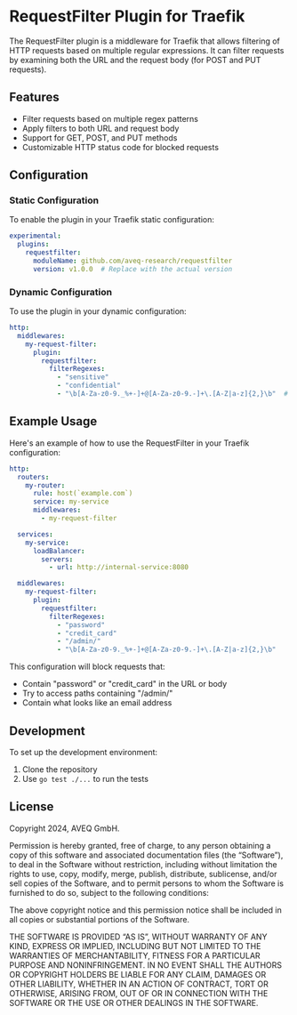 # RequestFilter Plugin for Traefik

The RequestFilter plugin is a middleware for Traefik that allows filtering of HTTP requests based on multiple regular expressions. It can filter requests by examining both the URL and the request body (for POST and PUT requests).

## Features

- Filter requests based on multiple regex patterns
- Apply filters to both URL and request body
- Support for GET, POST, and PUT methods
- Customizable HTTP status code for blocked requests

## Configuration

### Static Configuration

To enable the plugin in your Traefik static configuration:

```yaml
experimental:
  plugins:
    requestfilter:
      moduleName: github.com/aveq-research/requestfilter
      version: v1.0.0  # Replace with the actual version
```

### Dynamic Configuration

To use the plugin in your dynamic configuration:

```yaml
http:
  middlewares:
    my-request-filter:
      plugin:
        requestfilter:
          filterRegexes:
            - "sensitive"
            - "confidential"
            - "\b[A-Za-z0-9._%+-]+@[A-Za-z0-9.-]+\.[A-Z|a-z]{2,}\b"  # Email pattern
```

## Example Usage

Here's an example of how to use the RequestFilter in your Traefik configuration:

```yaml
http:
  routers:
    my-router:
      rule: host(`example.com`)
      service: my-service
      middlewares:
        - my-request-filter

  services:
    my-service:
      loadBalancer:
        servers:
          - url: http://internal-service:8080

  middlewares:
    my-request-filter:
      plugin:
        requestfilter:
          filterRegexes:
            - "password"
            - "credit_card"
            - "/admin/"
            - "\b[A-Za-z0-9._%+-]+@[A-Za-z0-9.-]+\.[A-Z|a-z]{2,}\b"
```

This configuration will block requests that:

- Contain "password" or "credit_card" in the URL or body
- Try to access paths containing "/admin/"
- Contain what looks like an email address

## Development

To set up the development environment:

1. Clone the repository
2. Use `go test ./...` to run the tests

## License

Copyright 2024, AVEQ GmbH.

Permission is hereby granted, free of charge, to any person obtaining a copy of this software and associated documentation files (the “Software”), to deal in the Software without restriction, including without limitation the rights to use, copy, modify, merge, publish, distribute, sublicense, and/or sell copies of the Software, and to permit persons to whom the Software is furnished to do so, subject to the following conditions:

The above copyright notice and this permission notice shall be included in all copies or substantial portions of the Software.

THE SOFTWARE IS PROVIDED “AS IS”, WITHOUT WARRANTY OF ANY KIND, EXPRESS OR IMPLIED, INCLUDING BUT NOT LIMITED TO THE WARRANTIES OF MERCHANTABILITY, FITNESS FOR A PARTICULAR PURPOSE AND NONINFRINGEMENT. IN NO EVENT SHALL THE AUTHORS OR COPYRIGHT HOLDERS BE LIABLE FOR ANY CLAIM, DAMAGES OR OTHER LIABILITY, WHETHER IN AN ACTION OF CONTRACT, TORT OR OTHERWISE, ARISING FROM, OUT OF OR IN CONNECTION WITH THE SOFTWARE OR THE USE OR OTHER DEALINGS IN THE SOFTWARE.
